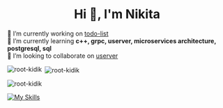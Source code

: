 <h1 align="center">Hi 👋, I'm Nikita</h1>

🔭 I’m currently working on [todo-list](https://github.com/root-kidik/todo-list)  
🌱 I’m currently learning **c++, grpc, userver, microservices architecture, postgresql, sql**  
👯 I’m looking to collaborate on [userver](https://github.com/userver-framework/userver)  

<p><img align="left" src="https://github-readme-stats.vercel.app/api/top-langs?username=root-kidik&show_icons=true&locale=en&layout=compact&theme=dark" alt="root-kidik" /></p>
<p>&nbsp;<img align="center" src="https://github-readme-stats.vercel.app/api?username=root-kidik&show_icons=true&locale=en&theme=dark" alt="root-kidik" /></p>
<p><img align="center" src="https://github-readme-streak-stats.herokuapp.com/?user=root-kidik&theme=dark" alt="root-kidik" /></p>

[![My Skills](https://skillicons.dev/icons?i=cpp,bash,py,js,cmake,git,github,docker,postgres,redis)](https://skillicons.dev)
